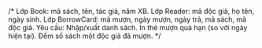 /*
Lớp Book: mã sách, tên, tác giả, năm XB.
Lớp Reader: mã độc giả, họ tên, ngày sinh.
Lớp BorrowCard: mã mượn, ngày mượn, ngày trả, mã sách, mã độc giả.
Yêu cầu:
Nhập/xuất danh sách.
In thẻ mượn quá hạn (so với ngày hiện tại).
Đếm số sách một độc giả đã mượn.
*/
